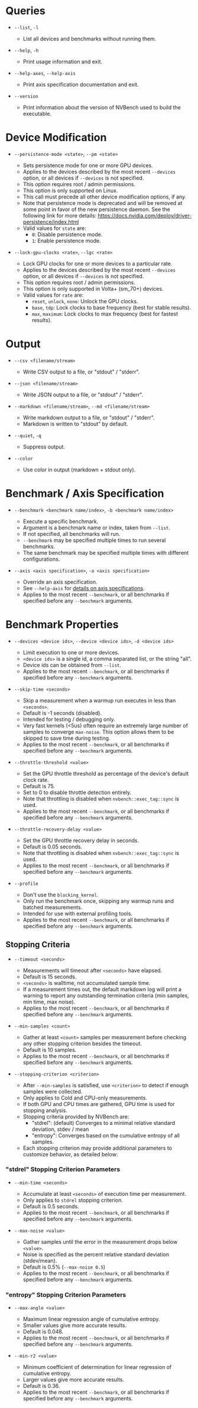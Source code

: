 # Queries

* `--list`, `-l`
  * List all devices and benchmarks without running them.

* `--help`, `-h`
  * Print usage information and exit.

* `--help-axes`, `--help-axis`
  * Print axis specification documentation and exit.

* `--version`
  * Print information about the version of NVBench used to build the executable.

# Device Modification

* `--persistence-mode <state>`, `--pm <state>`
  * Sets persistence mode for one or more GPU devices.
  * Applies to the devices described by the most recent `--devices` option,
    or all devices if `--devices` is not specified.
  * This option requires root / admin permissions.
  * This option is only supported on Linux.
  * This call must precede all other device modification options, if any.
  * Note that persistence mode is deprecated and will be removed at some point
    in favor of the new persistence daemon. See the following link for more
    details: https://docs.nvidia.com/deploy/driver-persistence/index.html
  * Valid values for `state` are:
    * `0`: Disable persistence mode.
    * `1`: Enable persistence mode.

* `--lock-gpu-clocks <rate>`, `--lgc <rate>`
  * Lock GPU clocks for one or more devices to a particular rate.
  * Applies to the devices described by the most recent `--devices` option,
    or all devices if `--devices` is not specified.
  * This option requires root / admin permissions.
  * This option is only supported in Volta+ (sm_70+) devices.
  * Valid values for `rate` are:
    * `reset`, `unlock`, `none`: Unlock the GPU clocks.
    * `base`, `tdp`: Lock clocks to base frequency (best for stable results).
    * `max`, `maximum`: Lock clocks to max frequency (best for fastest results).

# Output

* `--csv <filename/stream>`
  * Write CSV output to a file, or "stdout" / "stderr".

* `--json <filename/stream>`
  * Write JSON output to a file, or "stdout" / "stderr".

* `--markdown <filename/stream>`, `--md <filename/stream>`
  * Write markdown output to a file, or "stdout" / "stderr".
  * Markdown is written to "stdout" by default.

* `--quiet`, `-q`
  * Suppress output.

* `--color`
  * Use color in output (markdown + stdout only).

# Benchmark / Axis Specification

* `--benchmark <benchmark name/index>`, `-b <benchmark name/index>`
  * Execute a specific benchmark.
  * Argument is a benchmark name or index, taken from `--list`.
  * If not specified, all benchmarks will run.
  * `--benchmark` may be specified multiple times to run several benchmarks.
  * The same benchmark may be specified multiple times with different
    configurations.

* `--axis <axis specification>`, `-a <axis specification>`
  * Override an axis specification.
  * See `--help-axis`
    for [details on axis specifications](./cli_help_axis.md).
  * Applies to the most recent `--benchmark`, or all benchmarks if specified
    before any `--benchmark` arguments.

# Benchmark Properties

* `--devices <device ids>`, `--device <device ids>`, `-d <device ids>`
  * Limit execution to one or more devices.
  * `<device ids>` is a single id, a comma separated list, or the string "all".
  * Device ids can be obtained from `--list`.
  * Applies to the most recent `--benchmark`, or all benchmarks if specified
    before any `--benchmark` arguments.

* `--skip-time <seconds>`
  * Skip a measurement when a warmup run executes in less than `<seconds>`.
  * Default is -1 seconds (disabled).
  * Intended for testing / debugging only.
  * Very fast kernels (<5us) often require an extremely large number of samples
    to converge `max-noise`. This option allows them to be skipped to save time
    during testing.
  * Applies to the most recent `--benchmark`, or all benchmarks if specified
    before any `--benchmark` arguments.

* `--throttle-threshold <value>`
  * Set the GPU throttle threshold as percentage of the device's default clock rate.
  * Default is 75.
  * Set to 0 to disable throttle detection entirely.
  * Note that throttling is disabled when `nvbench::exec_tag::sync` is used.
  * Applies to the most recent `--benchmark`, or all benchmarks if specified
    before any `--benchmark` arguments.

* `--throttle-recovery-delay <value>`
  * Set the GPU throttle recovery delay in seconds.
  * Default is 0.05 seconds.
  * Note that throttling is disabled when `nvbench::exec_tag::sync` is used.
  * Applies to the most recent `--benchmark`, or all benchmarks if specified
    before any `--benchmark` arguments.

* `--profile`
  * Don't use the `blocking_kernel`.
  * Only run the benchmark once, skipping any warmup runs and batched
    measurements.
  * Intended for use with external profiling tools.
  * Applies to the most recent `--benchmark`, or all benchmarks if specified
    before any `--benchmark` arguments.

## Stopping Criteria

* `--timeout <seconds>`
  * Measurements will timeout after `<seconds>` have elapsed.
  * Default is 15 seconds.
  * `<seconds>` is walltime, not accumulated sample time.
  * If a measurement times out, the default markdown log will print a warning to
    report any outstanding termination criteria (min samples, min time, max
    noise).
  * Applies to the most recent `--benchmark`, or all benchmarks if specified
    before any `--benchmark` arguments.

* `--min-samples <count>`
  * Gather at least `<count>` samples per measurement before checking any
    other stopping criterion besides the timeout.
  * Default is 10 samples.
  * Applies to the most recent `--benchmark`, or all benchmarks if specified
    before any `--benchmark` arguments.

* `--stopping-criterion <criterion>`
  * After `--min-samples` is satisfied, use `<criterion>` to detect if enough
    samples were collected.
  * Only applies to Cold and CPU-only measurements.
  * If both GPU and CPU times are gathered, GPU time is used for stopping
    analysis.
  * Stopping criteria provided by NVBench are:
    * "stdrel": (default) Converges to a minimal relative standard deviation,
       stdev / mean
    * "entropy": Converges based on the cumulative entropy of all samples.
  * Each stopping criterion may provide additional parameters to customize
    behavior, as detailed below:

### "stdrel" Stopping Criterion Parameters

* `--min-time <seconds>`
  * Accumulate at least `<seconds>` of execution time per measurement.
  * Only applies to `stdrel` stopping criterion.
  * Default is 0.5 seconds.
  * Applies to the most recent `--benchmark`, or all benchmarks if specified
    before any `--benchmark` arguments.

* `--max-noise <value>`
  * Gather samples until the error in the measurement drops below `<value>`.
  * Noise is specified as the percent relative standard deviation (stdev/mean).
  * Default is 0.5% (`--max-noise 0.5`)
  * Applies to the most recent `--benchmark`, or all benchmarks if specified
    before any `--benchmark` arguments.

### "entropy" Stopping Criterion Parameters

* `--max-angle <value>`
  * Maximum linear regression angle of cumulative entropy.
  * Smaller values give more accurate results.
  * Default is 0.048.
  * Applies to the most recent `--benchmark`, or all benchmarks if specified
    before any `--benchmark` arguments.

* `--min-r2 <value>`
  * Minimum coefficient of determination for linear regression of cumulative
    entropy.
  * Larger values give more accurate results.
  * Default is 0.36.
  * Applies to the most recent `--benchmark`, or all benchmarks if specified
    before any `--benchmark` arguments.
